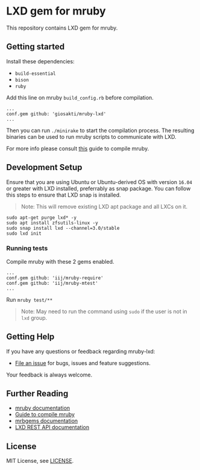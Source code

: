# LXD gem for mruby

This repository contains LXD gem for mruby.

## Getting started

Install these dependencies:

- `build-essential`
- `bison`
- `ruby`

Add this line on mruby `build_config.rb` before compilation.

```
...
conf.gem github: 'giosakti/mruby-lxd'
...
```

Then you can run `./minirake` to start the compilation process. The resulting binaries can be used to run mruby scripts to communicate with LXD.

For more info please consult [this][mruby-compile-guide] guide to compile mruby.

## Development Setup

Ensure that you are using Ubuntu or Ubuntu-derived OS with version `16.04` or greater with LXD installed, preferrably as snap package. You can follow this steps to ensure that LXD snap is installed.

> Note: This will remove existing LXD apt package and all LXCs on it.

```
sudo apt-get purge lxd* -y
sudo apt install zfsutils-linux -y
sudo snap install lxd --channel=3.0/stable
sudo lxd init
```

### Running tests

Compile mruby with these 2 gems enabled.

```
...
conf.gem github: 'iij/mruby-require'
conf.gem github: 'iij/mruby-mtest'
...
```

Run `mruby test/**`

> Note: May need to run the command using `sudo` if the user is not in `lxd` group.

## Getting Help

If you have any questions or feedback regarding mruby-lxd:

- [File an issue](https://github.com/giosakti/mruby-lxd/issues/new) for bugs, issues and feature suggestions.

Your feedback is always welcome.

## Further Reading

- [mruby documentation][mruby-doc]
- [Guide to compile mruby][mruby-compile-guide]
- [mrbgems documentation][mrbgems-doc]
- [LXD REST API documentation][lxd-rest-api-doc]

[mruby-doc]: https://github.com/mruby/mruby/tree/master/doc
[mruby-compile-guide]: https://github.com/mruby/mruby/blob/master/doc/guides/compile.md
[mrbgems-doc]: https://github.com/mruby/mruby/blob/master/doc/guides/mrbgems.md
[lxd-rest-api-doc]: https://github.com/lxc/lxd/blob/master/doc/rest-api.md

## License

MIT License, see [LICENSE](LICENSE).
